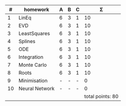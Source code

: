 
| #  | homework      | A | B | C | Σ   |
|----|---------------|---|---|---|-----|
| 1  | LinEq         | 6 | 3 | 1 | 10  |
| 2  | EVD           | 6 | 3 | 1 | 10  |
| 3  | LeastSquares  | 6 | 3 | 1 | 10  |
| 4  | Splines       | 6 | 3 | 1 | 10  |
| 5  | ODE           | 6 | 3 | 1 | 10  |
| 6  | Integration   | 6 | 3 | 1 | 10  |
| 7  | Monte Carlo   | 6 | 3 | 1 | 10  |
| 8  | Roots         | 6 | 3 | 1 | 10  |
| 9  | Minimisation  | - | - | - |  0  |
| 10 | Neural Network| - | - | - |  0  |
| |||||              total points: 80  |
